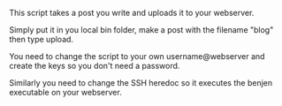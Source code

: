 This script takes a post you write and uploads it to your webserver.

Simply put it in you local bin folder, make a post with the filename "blog" then type upload.

You need to change the script to your own username@webserver and create the keys so you don't need a password.

Similarly you need to change the SSH heredoc so it executes the benjen executable on your webserver.
